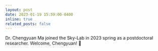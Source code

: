 ```yaml
---
layout: post
date: 2023-01-19 15:59:00-0400
inline: true
related_posts: false
---
```


Dr. Chengyuan Ma joined the Sky-Lab in 2023 spring as a postdoctoral researcher. Welcome, Chengyuan! :wave:
